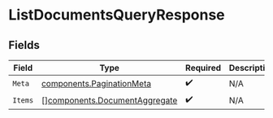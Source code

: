 # ListDocumentsQueryResponse


## Fields

| Field                                                                          | Type                                                                           | Required                                                                       | Description                                                                    |
| ------------------------------------------------------------------------------ | ------------------------------------------------------------------------------ | ------------------------------------------------------------------------------ | ------------------------------------------------------------------------------ |
| `Meta`                                                                         | [components.PaginationMeta](../../models/components/paginationmeta.md)         | :heavy_check_mark:                                                             | N/A                                                                            |
| `Items`                                                                        | [][components.DocumentAggregate](../../models/components/documentaggregate.md) | :heavy_check_mark:                                                             | N/A                                                                            |